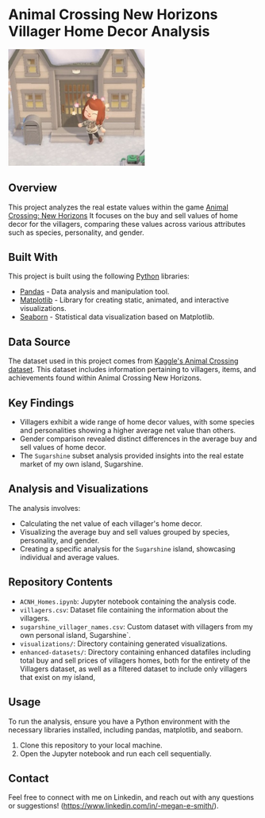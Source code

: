 # Animal Crossing New Horizons Villager Home Decor Analysis
<img src="/ACNH-Home-Decor/images/my_villager_and_house.jpg" alt="My Animal Crossing Character" width="275"/>

## Overview
This project analyzes the real estate values within the game [Animal Crossing: New Horizons](https://animalcrossing.nintendo.com/new-horizons/) It focuses on the buy and sell values of home decor for the villagers, comparing these values across various attributes such as species, personality, and gender.

## Built With
This project is built using the following [Python](https://www.python.org) libraries:

- [Pandas](https://pandas.pydata.org/) - Data analysis and manipulation tool.
- [Matplotlib](https://matplotlib.org/) - Library for creating static, animated, and interactive visualizations.
- [Seaborn](https://seaborn.pydata.org/) - Statistical data visualization based on Matplotlib.

## Data Source
The dataset used in this project comes from [Kaggle's Animal Crossing dataset](https://www.kaggle.com/jessicali9530/animal-crossing-new-horizons-nookplaza-dataset). This dataset includes information pertaining to villagers, items, and achievements found within Animal Crossing New Horizons.

## Key Findings
- Villagers exhibit a wide range of home decor values, with some species and personalities showing a higher average net value than others.
- Gender comparison revealed distinct differences in the average buy and sell values of home decor.
- The `Sugarshine` subset analysis provided insights into the real estate market of my own island, Sugarshine.

## Analysis and Visualizations
The analysis involves:
- Calculating the net value of each villager's home decor.
- Visualizing the average buy and sell values grouped by species, personality, and gender.
- Creating a specific analysis for the `Sugarshine` island, showcasing individual and average values.

## Repository Contents
- `ACNH_Homes.ipynb`: Jupyter notebook containing the analysis code.
- `villagers.csv`: Dataset file containing the information about the villagers.
- `sugarshine_villager_names.csv`: Custom dataset with villagers from my own personal island, Sugarshine`.
- `visualizations/`: Directory containing generated visualizations.
- `enhanced-datasets/`: Directory containing enhanced datafiles including total buy and sell prices of villagers homes, both for the entirety of the Villagers dataset, as well as a filtered dataset to include only villagers that exist on my island, 

## Usage
To run the analysis, ensure you have a Python environment with the necessary libraries installed, including pandas, matplotlib, and seaborn.

1. Clone this repository to your local machine.
2. Open the Jupyter notebook and run each cell sequentially.

## Contact
Feel free to connect with me on Linkedin, and reach out with any questions or suggestions! (https://www.linkedin.com/in/-megan-e-smith/).


